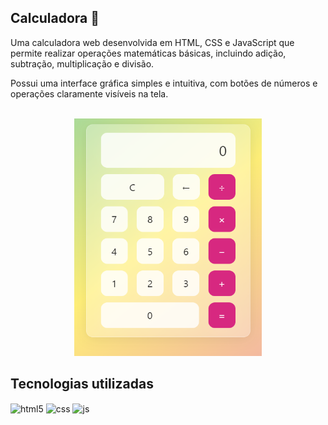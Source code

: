 ## Calculadora 🧮

Uma calculadora  web desenvolvida em HTML, CSS e JavaScript que permite realizar operações matemáticas básicas, incluindo adição, subtração, multiplicação e divisão. 

Possui uma interface gráfica simples e intuitiva, com botões de números e operações claramente visíveis na tela.

<br/>
<div align="center">
<img height="380" width="300" src="https://raw.githubusercontent.com/MauroDantas/Calculadora/master/Calculadora.PNG">
</div>

## Tecnologias utilizadas

<div style="display: inline_block">
  <img align="center" alt="html5" src="https://img.shields.io/badge/HTML5-E34F26?style=for-the-badge&logo=html5&logoColor=white" />
  <img align="center" alt="css" src="https://img.shields.io/badge/CSS3-1572B6?style=for-the-badge&logo=css3&logoColor=white" />
  <img align="center" alt="js" src="https://img.shields.io/badge/JavaScript-F7DF1E?style=for-the-badge&logo=javascript&logoColor=black" />
</div><br/>
